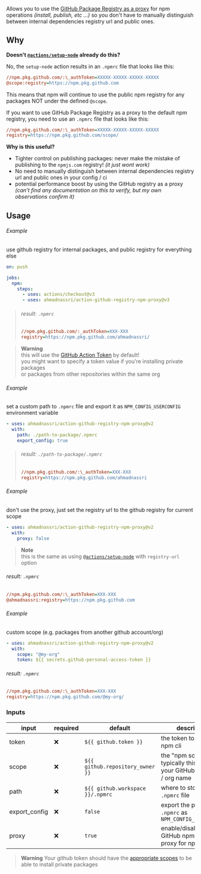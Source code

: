 Allows you to use the [GitHub Package Registry as a proxy][blog] for npm operations _(install, publish, etc ...)_ so you don't have to manually distinguish between internal dependencies registry url and public ones.

## Why

**Doesn't [`@actions/setup-node`] already do this?**

No, the `setup-node` action results in an `.npmrc` file that looks like this:

```ini
//npm.pkg.github.com/:\_authToken=XXXXX-XXXXX-XXXXX-XXXXX
@scope:registry=https://npm.pkg.github.com
```

This means that npm will continue to use the public npm registry for any packages NOT under the defined `@scope`.

If you want to use GitHub Package Registry as a proxy to the default npm registry, you need to use an `.npmrc` file that looks like this:

```ini
//npm.pkg.github.com/:\_authToken=XXXXX-XXXXX-XXXXX-XXXXX
registry=https://npm.pkg.github.com/scope/
```

**Why is this useful?**

- Tighter control on publishing packages: never make the mistake of publishing to the `npmjs.com` registry! _(it just wont work)_
- No need to manually distinguish between internal dependencies registry url and public ones in your config / ci
- potential performance boost by using the GitHub registry as a proxy _(can't find any documentation on this to verify, but my own observations confirm it)_

## Usage

###### Example

use github registry for internal packages, and public registry for everything else

```yaml
on: push

jobs:
  npm:
    steps:
      - uses: actions/checkout@v3
      - uses: ahmadnassri/action-github-registry-npm-proxy@v3
```

> ###### result: `.npmrc`
>
> ```ini
> //npm.pkg.github.com/:_authToken=XXX-XXX
> registry=https://npm.pkg.github.com/ahmadnassri/
> ```

> **Warning**  
> this will use the [GitHub Action Token][action-token] by default!  
> you might want to specify a token value if you're installing private packages  
> or packages from other repositories within the same org

###### Example

set a custom path to `.npmrc` file and export it as `NPM_CONFIG_USERCONFIG` environment variable

```yaml
- uses: ahmadnassri/action-github-registry-npm-proxy@v2
  with:
    path: ./path-to-package/.npmrc
    export_config: true
```

> ###### result: `./path-to-package/.npmrc`
>
> ```ini
> //npm.pkg.github.com/:\_authToken=XXX-XXX
> registry=https://npm.pkg.github.com/ahmadnassri
> ```

###### Example

don't use the proxy, just set the registry url to the github registry for current scope

```yaml
- uses: ahmadnassri/action-github-registry-npm-proxy@v2
  with:
    proxy: false
```

> **Note**  
> this is the same as using [`@actions/setup-node`] with `registry-url` option

###### result: `.npmrc`

```ini
//npm.pkg.github.com/:\_authToken=XXX-XXX
@ahmadnassri:registry=https://npm.pkg.github.com
```

###### Example

custom scope (e.g. packages from another github account/org)

```yaml
- uses: ahmadnassri/action-github-registry-npm-proxy@v2
  with:
    scope: "@my-org"
    token: ${{ secrets.github-personal-access-token }}
```

###### result: `.npmrc`

```ini
//npm.pkg.github.com/:\_authToken=XXX-XXX
registry=https://npm.pkg.github.com/@my-org/
```

### Inputs

| input         | required | default                          | description                                                             |
| ------------- | -------- | -------------------------------- | ----------------------------------------------------------------------- |
| token         | ❌       | `${{ github.token }}`            | the token to use with npm cli                                           |
| scope         | ❌       | `${{ github.repository_owner }}` | the "npm scope", typically this will be your GitHub username / org name |
| path          | ❌       | `${{ github.workspace }}/.npmrc` | where to store the `.npmrc` file                                        |
| export_config | ❌       | `false`                          | export the path to `.npmrc` as `NPM_CONFIG_USERCONFIG`                  |
| proxy         | ❌       | `true`                           | enable/disable the GitHub npm packages proxy for npm                    |

> **Warning**
> Your github token should have the [appropriate scopes][token-scopes] to be able to install private packages

[blog]: https://github.blog/2019-09-11-proxying-packages-with-github-package-registry-and-other-updates/
[action-token]: https://docs.github.com/en/actions/security-guides/automatic-token-authentication
[`@actions/setup-node`]: https://github.com/actions/setup-node
[token-scopes]: https://docs.github.com/en/packages/learn-github-packages/about-permissions-for-github-packages#about-scopes-and-permissions-for-package-registries
